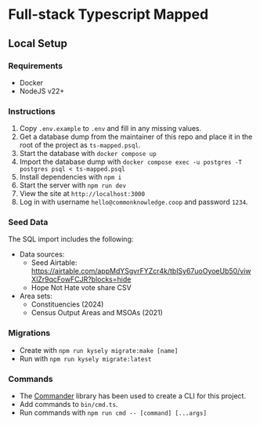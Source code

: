 # Full-stack Typescript Mapped

## Local Setup

### Requirements

- Docker
- NodeJS v22+

### Instructions

1. Copy `.env.example` to `.env` and fill in any missing values.
2. Get a database dump from the maintainer of this repo and place it in the root of the project as `ts-mapped.psql`.
3. Start the database with `docker compose up`
4. Import the database dump with `docker compose exec -u postgres -T postgres psql < ts-mapped.psql`
5. Install dependencies with `npm i`
6. Start the server with `npm run dev`
7. View the site at `http://localhost:3000`
8. Log in with username `hello@commonknowledge.coop` and password `1234`.

### Seed Data

The SQL import includes the following:

- Data sources:
  - Seed Airtable: https://airtable.com/appMdYSgvrFYZcr4k/tblSy67uoOyoeUb50/viwXlZr9qcFowFCJR?blocks=hide
  - Hope Not Hate vote share CSV
- Area sets:
  - Constituencies (2024)
  - Census Output Areas and MSOAs (2021)

### Migrations

- Create with `npm run kysely migrate:make [name]`
- Run with `npm run kysely migrate:latest`

### Commands

- The [Commander](https://www.npmjs.com/package/commander) library has been used to create a CLI for this project.
- Add commands to `bin/cmd.ts`.
- Run commands with `npm run cmd -- [command] [...args]`
